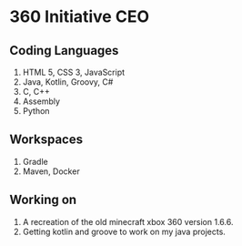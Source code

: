 # 360 Initiative CEO
## Coding Languages
1. HTML 5, CSS 3, JavaScript
2. Java, Kotlin, Groovy, C#
3. C, C++
4. Assembly
5. Python
## Workspaces
1. Gradle
2. Maven, Docker
## Working on
1. A recreation of the old minecraft xbox 360 version 1.6.6.
2. Getting kotlin and groove to work on my java projects.
